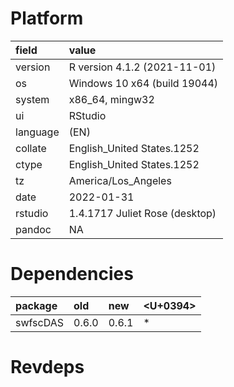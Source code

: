 # Platform

|field    |value                          |
|:--------|:------------------------------|
|version  |R version 4.1.2 (2021-11-01)   |
|os       |Windows 10 x64 (build 19044)   |
|system   |x86_64, mingw32                |
|ui       |RStudio                        |
|language |(EN)                           |
|collate  |English_United States.1252     |
|ctype    |English_United States.1252     |
|tz       |America/Los_Angeles            |
|date     |2022-01-31                     |
|rstudio  |1.4.1717 Juliet Rose (desktop) |
|pandoc   |NA                             |

# Dependencies

|package  |old   |new   |<U+0394>  |
|:--------|:-----|:-----|:--|
|swfscDAS |0.6.0 |0.6.1 |*  |

# Revdeps

